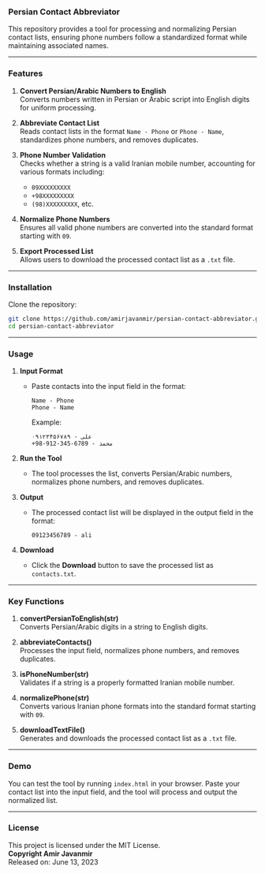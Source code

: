### Persian Contact Abbreviator

This repository provides a tool for processing and normalizing Persian contact lists, ensuring phone numbers follow a standardized format while maintaining associated names.

---

### **Features**
1. **Convert Persian/Arabic Numbers to English**  
   Converts numbers written in Persian or Arabic script into English digits for uniform processing.

2. **Abbreviate Contact List**  
   Reads contact lists in the format `Name - Phone` or `Phone - Name`, standardizes phone numbers, and removes duplicates.

3. **Phone Number Validation**  
   Checks whether a string is a valid Iranian mobile number, accounting for various formats including:
   - `09XXXXXXXXX`
   - `+98XXXXXXXXX`
   - `(98)XXXXXXXXX`, etc.

4. **Normalize Phone Numbers**  
   Ensures all valid phone numbers are converted into the standard format starting with `09`.

5. **Export Processed List**  
   Allows users to download the processed contact list as a `.txt` file.

---

### **Installation**
Clone the repository:
```bash
git clone https://github.com/amirjavanmir/persian-contact-abbreviator.git
cd persian-contact-abbreviator
```

---

### **Usage**

1. **Input Format**
   - Paste contacts into the input field in the format:  
     ```
     Name - Phone  
     Phone - Name  
     ```
     Example:
     ```
     علی - ۰۹۱۲۳۴۵۶۷۸۹
     +98-912-345-6789 - محمد
     ```

2. **Run the Tool**
   - The tool processes the list, converts Persian/Arabic numbers, normalizes phone numbers, and removes duplicates.

3. **Output**
   - The processed contact list will be displayed in the output field in the format:
     ```
     09123456789 - ali
     ```

4. **Download**
   - Click the **Download** button to save the processed list as `contacts.txt`.

---

### **Key Functions**

1. **convertPersianToEnglish(str)**  
   Converts Persian/Arabic digits in a string to English digits.

2. **abbreviateContacts()**  
   Processes the input field, normalizes phone numbers, and removes duplicates.

3. **isPhoneNumber(str)**  
   Validates if a string is a properly formatted Iranian mobile number.

4. **normalizePhone(str)**  
   Converts various Iranian phone formats into the standard format starting with `09`.

5. **downloadTextFile()**  
   Generates and downloads the processed contact list as a `.txt` file.

---

### **Demo**
You can test the tool by running `index.html` in your browser. Paste your contact list into the input field, and the tool will process and output the normalized list.

---

### **License**
This project is licensed under the MIT License.  
**Copyright Amir Javanmir**  
Released on: June 13, 2023
